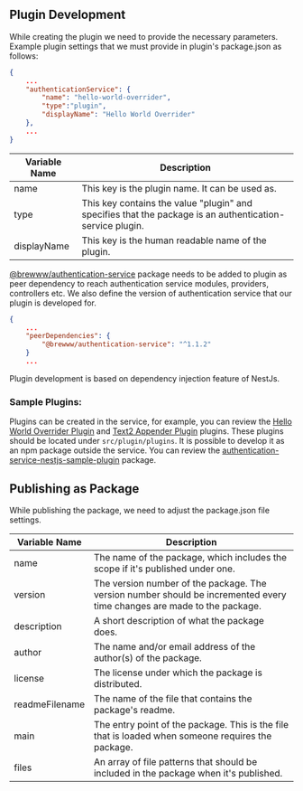 ## Plugin Development

While creating the plugin we need to provide the necessary parameters. Example plugin settings that we must provide in plugin's package.json as follows:

```json
{
	...
	"authenticationService": {
		"name": "hello-world-overrider",
		"type":"plugin",
		"displayName": "Hello World Overrider"
	},
	...
}
```


| Variable Name           | Description                                                                                               |
| ----------------------- | --------------------------------------------------------------------------------------------------------- |
| name                    | This key is the plugin name. It can be used as.                                                           |
| type                    | This key contains the value "plugin" and specifies that the package is an authentication-service plugin.  |
| displayName             | This key is the human readable name of the plugin.                                                        |


[@brewww/authentication-service](https://www.npmjs.com/package/@brewww/authentication-service) package needs to be added to plugin as peer dependency to reach authentication service modules, providers, controllers etc. We also define the version of authentication service that our plugin is developed for.

```json
{
	...
	"peerDependencies": {
		"@brewww/authentication-service": "^1.1.2"
	}
	...
```

Plugin development is based on dependency injection feature of NestJs.

### Sample Plugins: 

Plugins can be created in the service, for example, you can review the [Hello World Overrider Plugin](https://github.com/BrewInteractive/authentication-service-nestjs/tree/main/src/plugin/plugins/hello-world-overrider) and [Text2 Appender Plugin](https://github.com/BrewInteractive/authentication-service-nestjs/tree/main/src/plugin/plugins/text2-appender) plugins. These plugins should be located under `src/plugin/plugins`. It is possible to develop it as an npm package outside the service. You can review the [authentication-service-nestjs-sample-plugin](https://github.com/BrewInteractive/authentication-service-nestjs-sample-plugin) package.
 
## Publishing as Package

While publishing the package, we need to adjust the package.json file settings.

| Variable Name           | Description                                                                                                               |
| ----------------------- | ------------------------------------------------------------------------------------------------------------------------- |
| name                    | The name of the package, which includes the scope if it's published under one.                                            |
| version                 | The version number of the package. The version number should be incremented every time changes are made to the package.   |
| description             | A short description of what the package does.                                                                             |
| author                  | The name and/or email address of the author(s) of the package.                                                            |
| license                 | The license under which the package is distributed.                                                                       |
| readmeFilename          | The name of the file that contains the package's readme.                                                                  |
| main                    | The entry point of the package. This is the file that is loaded when someone requires the package.                        |
| files                   | An array of file patterns that should be included in the package when it's published.                                     |

